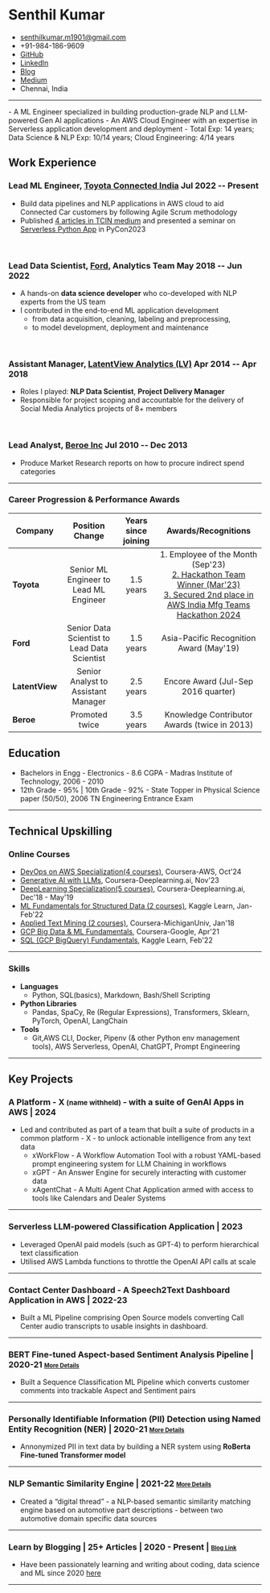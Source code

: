 <!-- The (first) h1 will be used as the <title> of the HTML page -->
# Senthil Kumar

<!-- The unordered list immediately after the h1 will be formatted on a single
line. It is intended to be used for contact details -->
- <senthilkumar.m1901@gmail.com>
- +91-984-186-9609
- <a href="https://github.com/senthilkumarm1901">GitHub</a>
- <a href="https://linkedin.com/in/senthilkumarm1901">LinkedIn</a>
- <a href="https://senthilkumarm1901.quarto.pub/learn-by-blogging/blog.html">Blog</a>
- <a href="https://medium.com/@senthilkumar.m1901">Medium</a>
- Chennai, India

<hr>
<!-- The paragraph after the h1 and ul and before the first h2 is optional. It
is intended to be used for a short summary. -->
- A ML Engineer specialized in building production-grade NLP and LLM-powered Gen AI applications 
- An AWS Cloud Engineer with an expertise in Serverless application development and deployment
- Total Exp: 14 years; Data Science & NLP Exp: 10/14 years; Cloud Engineering: 4/14 years

## Work Experience

<!-- You have to wrap the "left" and "right" half of these headings in spans by
hand -->
### <span>Lead ML Engineer, [Toyota Connected India](https://www.linkedin.com/company/toyota-connected-india-pvt-ltd)</span> <span>Jul 2022 -- Present </span>
- Build data pipelines and NLP applications in AWS cloud to aid Connected Car customers by following Agile Scrum methodology 
- Published [4 articles in TCIN medium](https://medium.com/@senthilkumar.m1901) and presented a seminar on [Serverless Python App](https://toyota-connected-india.github.io/serverless_nlp_app/notebook/serverless_nlp_python_app_slides.slides.html#/) in PyCon2023 

<br>

### <span>Lead Data Scientist, [Ford](https://www.linkedin.com/company/ford-motor-company), Analytics Team</span> <span>May 2018 -- Jun 2022</span>

- A hands-on **data science developer** who co-developed with NLP experts from the US team
- I contributed in the end-to-end ML application development
    - from data acquisition, cleaning, labeling and preprocessing,
    - to model development, deployment and maintenance

<br>

### <span>Assistant Manager, [LatentView Analytics (LV)](https://in.linkedin.com/company/latentview-analytics)</span> <span>Apr 2014 -- Apr 2018</span>

- Roles I played: **NLP Data Scientist**, **Project Delivery Manager**
- Responsible for project scoping and accountable for the delivery of Social Media Analytics projects of 8+ members

<br>

### <span>Lead Analyst, [Beroe Inc](https://in.linkedin.com/company/beroe-inc)</span> <span>Jul 2010 -- Dec 2013 </span>
- Produce Market Research reports on how to procure indirect spend categories

<hr>

### Career Progression & Performance Awards


| Company | Position Change | Years since joining | Awards/Recognitions |
|---|:---:|:---:|:---:|
| **Toyota** | Senior ML Engineer to Lead ML Engineer | 1.5 years | 1. Employee of the Month (Sep'23) <br>[ 2. Hackathon Team Winner (Mar'23) ]( https://www.linkedin.com/in/senthilkumarm1901/overlay/1635525610176/single-media-viewer/?type=IMAGE&profileId=ACoAAATq1osBqc8lOFfyHez80LEcCW3RgsF6U0s )<br>[ 3. Secured 2nd place in AWS India Mfg Teams Hackathon 2024 ]( https://www.linkedin.com/in/senthilkumarm1901/overlay/1720866553648/single-media-viewer/?type=IMAGE&profileId=ACoAAATq1osBqc8lOFfyHez80LEcCW3RgsF6U0s ) |
| **Ford** | Senior Data Scientist to Lead Data Scientist | 1.5 years | Asia-Pacific Recognition Award (May'19) |
| **LatentView** | Senior Analyst to Assistant Manager | 2.5 years | Encore Award (Jul-Sep 2016 quarter) |
| **Beroe** | Promoted twice | 3.5 years | Knowledge Contributor Awards (twice in 2013) |


## Education

- Bachelors in Engg - Electronics - 8.6 CGPA
      - Madras Institute of Technology, 2006 - 2010
- 12th Grade - 95% | 10th Grade - 92%
      - State Topper in Physical Science paper (50/50), 2006 TN Engineering Entrance Exam
<hr>
<div style="page-break-after: always;"></div>

## Technical Upskilling

### Online Courses
- [DevOps on AWS Specialization(4 courses)](https://www.coursera.org/account/accomplishments/specialization/8C4UT7FUAZET), Coursera-AWS, Oct'24
- [Generative AI with LLMs](https://www.coursera.org/account/accomplishments/certificate/JJT4AJ23TCXH), Coursera-Deeplearning.ai, Nov'23
- [DeepLearning Specialization(5 courses)](https://www.coursera.org/account/accomplishments/specialization/Z9PBLFGG48SM), Coursera-Deeplearning.ai, Dec'18 - May'19
- [ML Fundamentals for Structured Data (2 courses)](https://github.com/senthilkumarm1901/MyCourseWorkNotes/tree/master/Kaggle_Learn/machine_learning_courses), Kaggle Learn, Jan-Feb'22
- [Applied Text Mining (2 courses)](https://www.coursera.org/account/accomplishments/certificate/MVJKAKWVLSUD), Coursera-MichiganUniv, Jan'18
- [GCP Big Data & ML Fundamentals](https://www.coursera.org/account/accomplishments/verify/7WU5RTGFUP59), Coursera-Google, Apr'21 
- [SQL (GCP BigQuery) Fundamentals](https://github.com/senthilkumarm1901/MyCourseWorkNotes/tree/master/Kaggle_Learn/SQL), Kaggle Learn, Feb'22

<hr>


### Skills

- **Languages** 
    - Python, SQL(basics), Markdown, Bash/Shell Scripting
- **Python Libraries**
    - Pandas, SpaCy, Re (Regular Expressions), Transformers, Sklearn, PyTorch, OpenAI, LangChain
- **Tools**
    - Git,AWS CLI, Docker, Pipenv (& other Python env management tools), AWS Serverless, OpenAI, ChatGPT, Prompt Engineering

<hr>

## Key Projects

### A Platform - X <small>(name withheld)</small> - with a suite of GenAI Apps in AWS | 2024

- Led and contributed as part of a team that built a suite of products in a common platform - X - to unlock actionable intelligence from any text data 
    - xWorkFlow - A Workflow Automation Tool with a robust YAML-based prompt engineering system for LLM Chaining in workflows
    - xGPT - An Answer Engine for securely interacting with customer data
    - xAgentChat - A Multi Agent Chat Application armed with access to tools like Calendars and Dealer Systems

<hr>

### Serverless LLM-powered Classification Application | 2023
- Leveraged OpenAI paid models (such as GPT-4)  to perform hierarchical text classification
- Utilised AWS Lambda functions to throttle the OpenAI API calls at scale

<hr>

### Contact Center Dashboard - A Speech2Text Dashboard Application in AWS | 2022-23
- Built a ML Pipeline comprising Open Source models converting Call Center audio transcripts to usable insights in dashboard.

<hr>

### BERT Fine-tuned Aspect-based Sentiment Analysis Pipeline | 2020-21 <small><small>[More Details](https://github.com/senthilkumarm1901/senthilkumarm1901/blob/main/project_descriptions/asba.md)</small></small>

- Built a Sequence Classification ML Pipeline which converts customer comments into trackable Aspect and Sentiment pairs

<hr>

### Personally Identifiable Information (PII) Detection using Named Entity Recognition (NER) | 2020-21 <small><small>[More Details](https://github.com/senthilkumarm1901/senthilkumarm1901/blob/main/project_descriptions/pii_ner.md)</small></small>

- Annonymized PII in text data by building a NER system using **RoBerta Fine-tuned Transformer model**

<hr>

### NLP Semantic Similarity Engine | 2021-22 <small><small>[More Details](https://github.com/senthilkumarm1901/senthilkumarm1901/blob/main/project_descriptions/semantic_search.md)</small></small>

- Created a “digital thread” - a NLP-based semantic similarity matching engine based on automotive part descriptions -  between two automotive domain specific data sources

<hr>

### Learn by Blogging | 25+ Articles | 2020 - Present | <small><small>[Blog Link](https://senthilkumarm1901.quarto.pub/learn-by-blogging/)</small></small>

- Have been passionately learning and writing about coding, data science and ML since 2020 [here](https://senthilkumarm1901.quarto.pub/learn-by-blogging/)

<hr>